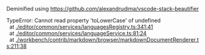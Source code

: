 Deminified using https://github.com/alexandrudima/vscode-stack-beautifier

TypeError:&nbsp;Cannot&nbsp;read&nbsp;property&nbsp;'toLowerCase'&nbsp;of&nbsp;undefined<br/>&nbsp;&nbsp;at&nbsp;[./editor/common/services/languagesRegistry.ts:341:41](https://github.com/Microsoft/vscode/blob/5554b12acf27056905806867f251c859323ff7e9/src/vs/./editor/common/services/languagesRegistry.ts#L341)<br/>&nbsp;&nbsp;at&nbsp;[./editor/common/services/languageService.ts:81:24](https://github.com/Microsoft/vscode/blob/5554b12acf27056905806867f251c859323ff7e9/src/vs/./editor/common/services/languageService.ts#L81)<br/>&nbsp;&nbsp;at&nbsp;[./workbench/contrib/markdown/browser/markdownDocumentRenderer.ts:211:38](https://github.com/Microsoft/vscode/blob/5554b12acf27056905806867f251c859323ff7e9/src/vs/./workbench/contrib/markdown/browser/markdownDocumentRenderer.ts#L211)<br/>